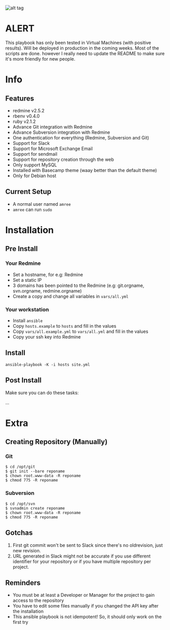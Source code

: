 ![alt tag](http://i.imgur.com/9iSsIvB.png)

# ALERT

This playbook has only been tested in Virtual Machines (with positive results). Will be deployed in production in the coming weeks. Most of the scripts are done. however I really need to update the README to make sure it's more friendly for new people.

# Info

## Features

- redmine v2.5.2
- rbenv v0.4.0
- ruby v2.1.2 
- Advance Git integration with Redmine
- Advance Subversion integration with Redmine
- One authentication for everything (Redmine, Subversion and Git)
- Support for Slack
- Support for Microsoft Exchange Email
- Support for sendmail
- Support for repository creation through the web
- Only support MySQL
- Installed with Basecamp theme (waay better than the default theme)
- Only for Debian host

## Current Setup

- A normal user named `amree`
- `amree` can run `sudo`

# Installation

## Pre Install

### Your Redmine

- Set a hostname, for e.g: Redmine
- Set a static IP
- 3 domains has been pointed to the Redmine (e.g: git.orgname, svn.orgname,
  redmine.orgname)
- Create a copy and change all variables in `vars/all.yml`

### Your workstation

- Install `ansible`
- Copy `hosts.example` to `hosts` and fill in the values
- Copy `vars/all.example.yml` to `vars/all.yml` and fill in the values
- Copy your ssh key into Redmine

## Install

```
ansible-playbook -K -i hosts site.yml
```

## Post Install

Make sure you can do these tasks:

...

# Extra

## Creating Repository (Manually)

### Git

```
$ cd /opt/git
$ git init --bare reponame
$ chown root.www-data -R reponame
$ chmod 775 -R reponame
```

### Subversion

```
$ cd /opt/svn
$ svnadmin create reponame
$ chown root.www-data -R reponame
$ chmod 775 -R reponame
```

##  Gotchas

1. First git commit won't be sent to Slack since there's no oldrevision, just
   new revision.
2. URL generated in Slack might not be accurate if you use different identifier
   for your repository or if you have multiple repository per project.

## Reminders

- You must be at least a Developer or Manager for the project to gain access to the repository
- You have to edit some files manually if you changed the API key after the
  installation
- This ansible playbook is not idempotent! So, it should only work on the first
  try

